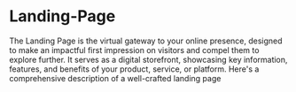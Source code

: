# Landing-Page
The Landing Page is the virtual gateway to your online presence, designed to make an impactful first impression on visitors and compel them to explore further. It serves as a digital storefront, showcasing key information, features, and benefits of your product, service, or platform. Here's a comprehensive description of a well-crafted landing page
